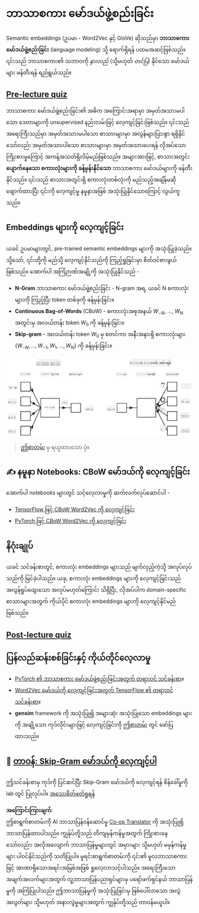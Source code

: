 <!--
CO_OP_TRANSLATOR_METADATA:
{
  "original_hash": "31b46ba1f3aa78578134d4829f88be53",
  "translation_date": "2025-08-25T21:57:32+00:00",
  "source_file": "lessons/5-NLP/15-LanguageModeling/README.md",
  "language_code": "my"
}
-->
# ဘာသာစကား မော်ဒယ်ဖွဲ့စည်းခြင်း

Semantic embeddings (ဥပမာ - Word2Vec နှင့် GloVe) ဆိုသည်မှာ **ဘာသာစကား မော်ဒယ်ဖွဲ့စည်းခြင်း** (language modeling) သို့ ရောက်ရှိရန် ပထမအဆင့်ဖြစ်သည်။ ၎င်းသည် ဘာသာစကား၏ သဘာဝကို *နားလည်* (သို့မဟုတ် *တင်ပြ*) နိုင်သော မော်ဒယ်များ ဖန်တီးရန် ရည်ရွယ်သည်။

## [Pre-lecture quiz](https://ff-quizzes.netlify.app/en/ai/quiz/29)

ဘာသာစကား မော်ဒယ်ဖွဲ့စည်းခြင်း၏ အဓိက အကြောင်းအရာမှာ အမှတ်အသားမပါသော ဒေတာများကို unsupervised နည်းလမ်းဖြင့် လေ့ကျင့်ခြင်းဖြစ်သည်။ ၎င်းသည် အရေးကြီးသည်မှာ အမှတ်အသားမပါသော စာသားများမှာ အလွန်များပြားစွာ ရရှိနိုင်သော်လည်း အမှတ်အသားပါသော စာသားများမှာ အမှတ်အသားပေးရန် လိုအပ်သော ကြိုးစားမှုကြောင့် အကန့်အသတ်ရှိလိမ့်မည်ဖြစ်သည်။ အများအားဖြင့်, စာသားအတွင်း **ပျောက်နေသော စကားလုံးများကို ခန့်မှန်းနိုင်သော** ဘာသာစကား မော်ဒယ်များကို ဖန်တီးနိုင်သည်။ ၎င်းသည် စာသားအတွင်းရှိ စကားလုံးတစ်လုံးကို မည်သည့်အချိန်မဆို ဖျောက်ထားပြီး ၎င်းကို လေ့ကျင့်မှု နမူနာအဖြစ် အသုံးပြုနိုင်သောကြောင့် လွယ်ကူသည်။

## Embeddings များကို လေ့ကျင့်ခြင်း

ယခင် ဥပမာများတွင်, pre-trained semantic embeddings များကို အသုံးပြုခဲ့သည်။ သို့သော်, ၎င်းတို့ကို မည်သို့ လေ့ကျင့်နိုင်သည်ကို ကြည့်ရှုခြင်းမှာ စိတ်ဝင်စားဖွယ် ဖြစ်သည်။ အောက်ပါ အကြံဉာဏ်အချို့ကို အသုံးပြုနိုင်သည် -

* **N-Gram** ဘာသာစကား မော်ဒယ်ဖွဲ့စည်းခြင်း - N-gram အရ, ယခင် N စကားလုံးများကို ကြည့်ပြီး token တစ်ခုကို ခန့်မှန်းခြင်း။
* **Continuous Bag-of-Words** (CBoW) - စကားလုံးအစုအနယ် $W_{-N}$, ..., $W_N$ အတွင်းမှ အလယ်တန်း token $W_0$ ကို ခန့်မှန်းခြင်း။
* **Skip-gram** - အလယ်တန်း token $W_0$ မှ စတင်ကာ အနီးအနားရှိ စကားလုံးများ {$W_{-N},\dots, W_{-1}, W_1,\dots, W_N$} ကို ခန့်မှန်းခြင်း။

![စကားလုံးများကို ဗက်တာများသို့ ပြောင်းလဲခြင်းအတွက် algorithm များ](../../../../../translated_images/example-algorithms-for-converting-words-to-vectors.fbe9207a726922f6f0f5de66427e8a6eda63809356114e28fb1fa5f4a83ebda7.my.png)

> [ဤစာတမ်း](https://arxiv.org/pdf/1301.3781.pdf) မှ ရယူထားသော ပုံ။

## ✍️ နမူနာ Notebooks: CBoW မော်ဒယ်ကို လေ့ကျင့်ခြင်း

အောက်ပါ notebooks များတွင် သင့်လေ့လာမှုကို ဆက်လက်လုပ်ဆောင်ပါ -

* [TensorFlow ဖြင့် CBoW Word2Vec ကို လေ့ကျင့်ခြင်း](../../../../../lessons/5-NLP/15-LanguageModeling/CBoW-TF.ipynb)
* [PyTorch ဖြင့် CBoW Word2Vec ကို လေ့ကျင့်ခြင်း](../../../../../lessons/5-NLP/15-LanguageModeling/CBoW-PyTorch.ipynb)

## နိဂုံးချုပ်

ယခင် သင်ခန်းစာတွင်, စကားလုံး embeddings များသည် မျက်လှည့်ကဲ့သို့ အလုပ်လုပ်သည်ကို မြင်ခဲ့ပါသည်။ ယခု, စကားလုံး embeddings များကို လေ့ကျင့်ခြင်းသည် အလွန်ရှုပ်ထွေးသော အလုပ်မဟုတ်ကြောင်း သိရှိပြီး, လိုအပ်ပါက domain-specific စာသားများအတွက် ကိုယ်ပိုင် စကားလုံး embeddings များကို လေ့ကျင့်နိုင်မည်ဖြစ်သည်။

## [Post-lecture quiz](https://ff-quizzes.netlify.app/en/ai/quiz/30)

## ပြန်လည်ဆန်းစစ်ခြင်းနှင့် ကိုယ်တိုင်လေ့လာမှု

* [PyTorch ၏ ဘာသာစကား မော်ဒယ်ဖွဲ့စည်းခြင်းအတွက် တရားဝင် သင်ခန်းစာ](https://pytorch.org/tutorials/beginner/nlp/word_embeddings_tutorial.html)။
* [Word2Vec မော်ဒယ်ကို လေ့ကျင့်ခြင်းအတွက် TensorFlow ၏ တရားဝင် သင်ခန်းစာ](https://www.TensorFlow.org/tutorials/text/word2vec)။
* **gensim** framework ကို အသုံးပြု၍ အများဆုံး အသုံးပြုသော embeddings များကို အချို့သော ကုဒ်လိုင်းများဖြင့် လေ့ကျင့်ခြင်းကို [ဤစာတမ်း](https://pytorch.org/tutorials/beginner/nlp/word_embeddings_tutorial.html) တွင် ဖော်ပြထားသည်။

## 🚀 [တာဝန်: Skip-Gram မော်ဒယ်ကို လေ့ကျင့်ပါ](lab/README.md)

ဤသင်ခန်းစာမှ ကုဒ်ကို ပြင်ဆင်ပြီး Skip-Gram မော်ဒယ်ကို လေ့ကျင့်ရန် စိန်ခေါ်မှုကို lab တွင် ပြုလုပ်ပါ။ [အသေးစိတ်ဖတ်ရှုရန်](lab/README.md)

**အကြောင်းကြားချက်**:  
ဤစာရွက်စာတမ်းကို AI ဘာသာပြန်ဝန်ဆောင်မှု [Co-op Translator](https://github.com/Azure/co-op-translator) ကို အသုံးပြု၍ ဘာသာပြန်ထားပါသည်။ ကျွန်ုပ်တို့သည် တိကျမှန်ကန်မှုအတွက် ကြိုးစားနေသော်လည်း၊ အလိုအလျောက် ဘာသာပြန်မှုများတွင် အမှားများ သို့မဟုတ် မမှန်ကန်မှုများ ပါဝင်နိုင်သည်ကို သတိပြုပါ။ မူရင်းစာရွက်စာတမ်းကို ၎င်း၏ မူလဘာသာစကားဖြင့် အာဏာရှိသောအရင်းအမြစ်အဖြစ် ရှုလေ့လာသင့်ပါသည်။ အရေးကြီးသော အချက်အလက်များအတွက် လူ့ဘာသာပြန်ပညာရှင်များမှ ပရော်ဖက်ရှင်နယ် ဘာသာပြန်မှုကို အကြံပြုပါသည်။ ဤဘာသာပြန်မှုကို အသုံးပြုခြင်းမှ ဖြစ်ပေါ်လာသော အလွဲအလွတ်များ သို့မဟုတ် အနားလွဲမှုများအတွက် ကျွန်ုပ်တို့သည် တာဝန်မယူပါ။